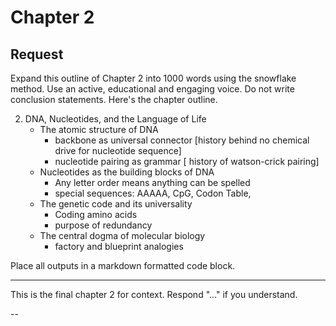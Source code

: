 # Chapter 2

## Request

Expand this outline of Chapter 2 into 1000 words using the snowflake method. Use an active, educational and engaging voice. Do not write conclusion statements. Here's the chapter outline.

2. DNA, Nucleotides, and the Language of Life
   - The atomic structure of DNA 
      * backbone as universal connector [history behind no chemical drive for nucleotide sequence]
      * nucleotide pairing as grammar [ history of watson-crick pairing]
   - Nucleotides as the building blocks of DNA
      * Any letter order means anything can be spelled
      * special sequences: AAAAA, CpG, Codon Table,
   - The genetic code and its universality
      * Coding amino acids
      * purpose of redundancy
   - The central dogma of molecular biology
      * factory and blueprint analogies

Place all outputs in a markdown formatted code block.

---

This is the final chapter 2 for context. Respond "..." if you understand.
<Includes giant text dump>

--

  

